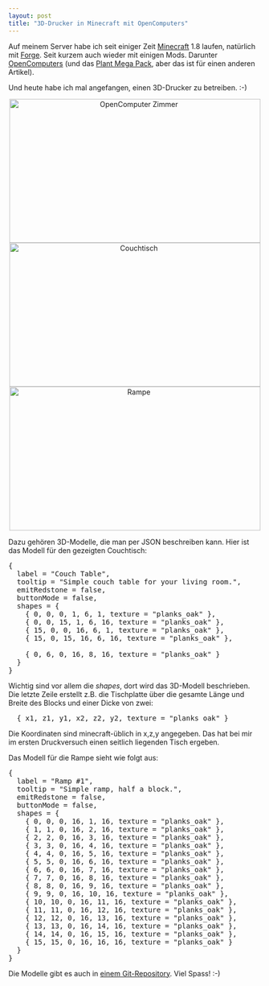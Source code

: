 ```yaml
---
layout: post
title: "3D-Drucker in Minecraft mit OpenComputers"
---
```


Auf meinem Server habe ich seit einiger Zeit [Minecraft][0] 1.8 laufen, natürlich mit [Forge][1]. Seit kurzem auch wieder mit einigen Mods. Darunter [OpenComputers][2] (und das [Plant Mega Pack][3], aber das ist für einen anderen Artikel).

Und heute habe ich mal angefangen, einen 3D-Drucker zu betreiben. :-)

<center>
<a href="https://www.flickr.com/photos/cringe/16567983804" title="OpenComputer Zimmer by Carsten Ringe, on Flickr"><img src="https://farm8.staticflickr.com/7669/16567983804_72ffd5f2ab.jpg" width="500" height="286" alt="OpenComputer Zimmer"></a>
<a href="https://www.flickr.com/photos/cringe/17164484326" title="Couchtisch by Carsten Ringe, on Flickr"><img src="https://farm9.staticflickr.com/8811/17164484326_6fb0cb61fc.jpg" width="500" height="286" alt="Couchtisch"></a>
<a href="https://www.flickr.com/photos/cringe/16982985747" title="Rampe by Carsten Ringe, on Flickr"><img src="https://farm6.staticflickr.com/5450/16982985747_74bd1fc7ff.jpg" width="500" height="286" alt="Rampe"></a>
</center>

Dazu gehören 3D-Modelle, die man per JSON beschreiben kann. Hier ist das Modell für den gezeigten Couchtisch:

<pre>
{
  label = "Couch Table",
  tooltip = "Simple couch table for your living room.",
  emitRedstone = false,
  buttonMode = false,
  shapes = {
    { 0, 0, 0, 1, 6, 1, texture = "planks_oak" },
    { 0, 0, 15, 1, 6, 16, texture = "planks_oak" },
    { 15, 0, 0, 16, 6, 1, texture = "planks_oak" },
    { 15, 0, 15, 16, 6, 16, texture = "planks_oak" },

    { 0, 6, 0, 16, 8, 16, texture = "planks_oak" }
  }
}
</pre>

Wichtig sind vor allem die *shapes*, dort wird das 3D-Modell beschrieben. Die letzte Zeile erstellt z.B. die Tischplatte über die gesamte Länge und Breite des Blocks und einer Dicke von zwei:

<pre>
  { x1, z1, y1, x2, z2, y2, texture = "planks_oak" }
</pre>

Die Koordinaten sind minecraft-üblich in x,z,y angegeben. Das hat bei mir im ersten Druckversuch einen seitlich liegenden Tisch ergeben.

Das Modell für die Rampe sieht wie folgt aus:

<pre>
{
  label = "Ramp #1",
  tooltip = "Simple ramp, half a block.",
  emitRedstone = false,
  buttonMode = false,
  shapes = {
    { 0, 0, 0, 16, 1, 16, texture = "planks_oak" },
    { 1, 1, 0, 16, 2, 16, texture = "planks_oak" },
    { 2, 2, 0, 16, 3, 16, texture = "planks_oak" },
    { 3, 3, 0, 16, 4, 16, texture = "planks_oak" },
    { 4, 4, 0, 16, 5, 16, texture = "planks_oak" },
    { 5, 5, 0, 16, 6, 16, texture = "planks_oak" },
    { 6, 6, 0, 16, 7, 16, texture = "planks_oak" },
    { 7, 7, 0, 16, 8, 16, texture = "planks_oak" },
    { 8, 8, 0, 16, 9, 16, texture = "planks_oak" },
    { 9, 9, 0, 16, 10, 16, texture = "planks_oak" },
    { 10, 10, 0, 16, 11, 16, texture = "planks_oak" },
    { 11, 11, 0, 16, 12, 16, texture = "planks_oak" },
    { 12, 12, 0, 16, 13, 16, texture = "planks_oak" },
    { 13, 13, 0, 16, 14, 16, texture = "planks_oak" },
    { 14, 14, 0, 16, 15, 16, texture = "planks_oak" },
    { 15, 15, 0, 16, 16, 16, texture = "planks_oak" }
  }
}
</pre>

Die Modelle gibt es auch in [einem Git-Repository][4]. Viel Spass! :-)

[0]: http://minecraft.net/
[1]: http://files.minecraftforge.net/
[2]: http://www.minecraftforum.net/forums/mapping-and-modding/minecraft-mods/1293018-opencomputers-v1-5-7
[3]: http://minecraft.curseforge.com/mc-mods/70748-plant-mega-pack
[4]: https://github.com/MoriTanosuke/opencomputers-3dmodels

